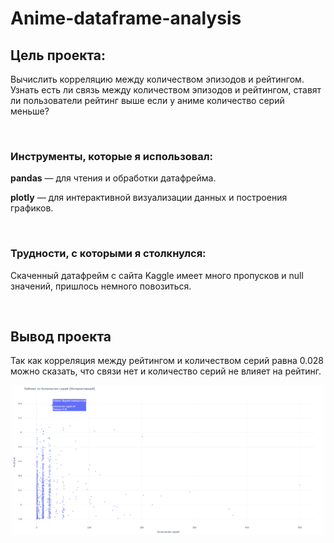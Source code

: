 # Anime-dataframe-analysis

<div>
    <h2> Цель проекта: </h2>
    <p>Вычислить корреляцию между количеством эпизодов и рейтингом. 
    <br>Узнать есть ли связь между количеством эпизодов и рейтингом, ставят ли пользователи рейтинг выше если у аниме количество серий меньше?</p>
</div>

<div><br>
  <h3> Инструменты, которые я использовал: </h3>
  <p><strong>pandas</strong> — для чтения и обработки датафрейма.</p>
  <p><strong>plotly</strong> — для интерактивной визуализации данных и построения графиков.</p>
</div>

<div><br>
    <h3> Трудности, с которыми я столкнулся: </h3>
    <p> Скаченный датафрейм с сайта Kaggle имеет много пропусков и null значений, пришлось немного повозиться. </p>
</div>

<div><br>
<h2> Вывод проекта </h2>
    <p> Так как корреляция между рейтингом и количеством серий равна 0.028 можно сказать, что связи нет и количество серий не влияет на рейтинг.</p>
    <div align="center">
        <img src="images/plot.png" width="500"><br><br>
    </div>
</div>
